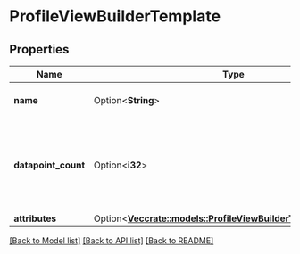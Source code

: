 # ProfileViewBuilderTemplate

## Properties

Name | Type | Description | Notes
------------ | ------------- | ------------- | -------------
**name** | Option<**String**> | Name of the view to be built. | [optional]
**datapoint_count** | Option<**i32**> | Number of Journey events to be considered, in order to build the view. | [optional]
**attributes** | Option<[**Vec<crate::models::ProfileViewBuilderTemplateAttribute>**](profileViewBuilderTemplateAttribute.md)> |  | [optional]

[[Back to Model list]](../README.md#documentation-for-models) [[Back to API list]](../README.md#documentation-for-api-endpoints) [[Back to README]](../README.md)


